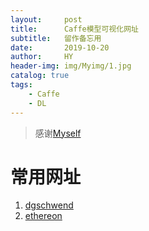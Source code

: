 ```yaml
---
layout:     post
title:      Caffe模型可视化网址
subtitle:   留作备忘用
date:       2019-10-20
author:     HY
header-img: img/Myimg/1.jpg
catalog: true
tags:
    - Caffe
    - DL
---
```


> 感谢[Myself](https://difftime.github.io/)

# 常用网址

1. [dgschwend](http://dgschwend.github.io/netscope/#/gist/your-gist-id)
2. [ethereon](http://ethereon.github.io/netscope/#/editor)



